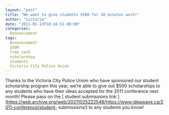 ```yaml
---
layout: "post"
title: "We want to give students $500 for 10 minutes work!"
author: "victoria"
date: "2011-01-13T18:16:51-08:00"
categories:
  Announcement
tags: 
  Announcement
  $500
  free cash
  scholarship
  students
  Victoria City Police Union
---
```


Thanks to the Victoria City Police Union who have sponsored our student
scholarship program this year, we’re able to give out $500 scholarships to any
students who have their ideas accepted for the 2011 conference next month!
Please pass on the [ student submissions link
](https://web.archive.org/web/20211025222548/https://www.ideawave.ca/2011-conference/student-
submissions/) to any students you know!


[//]: # (Retrieved from https://web.archive.org/web/20210917014231/https://www.ideawave.ca/we-want-to-give-students-500-for-10-minutes-work/)